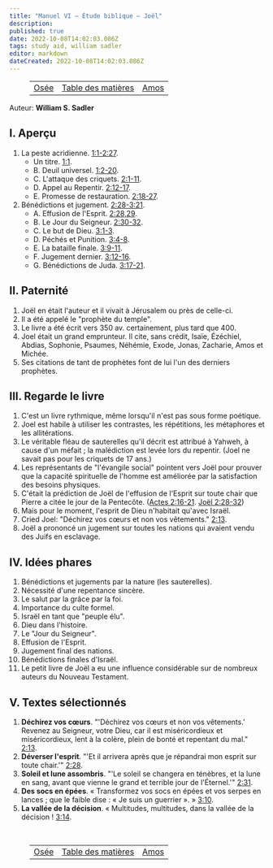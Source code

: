 ```yaml
---
title: "Manuel VI — Étude biblique — Joël"
description: 
published: true
date: 2022-10-08T14:02:03.086Z
tags: study aid, william sadler
editor: markdown
dateCreated: 2022-10-08T14:02:03.086Z
---
```


<figure class="table chapter-navigator">
	<table>
		<tbody>
		<tr>
			<td><a href="/fr/article/William_S_Sadler/Workbook_6_Bible_Study/Study_1_25_Hosea">Osée</a></td>
			<td><a href="/fr/article/William_S_Sadler/Workbook_6_Bible_Study/Index">Table des matières</a></td>
			<td><a href="/fr/article/William_S_Sadler/Workbook_6_Bible_Study/Study_1_27_Amos">Amos</a></td>
		</tr>
		</tbody>
	</table>
</figure>

Auteur: **William S. Sadler**

## I. Aperçu

1. La peste acridienne. [1:1-2:27](/fr/Bible/Joël/1#v1).
	- Un titre. [1:1](/fr/Bible/Joël/1#v1).
	- B. Deuil universel. [1:2-20](/fr/Bible/Joël/1#v2).
	- C. L'attaque des criquets. [2:1-11](/fr/Bible/Joël/2#v1).
	- D. Appel au Repentir. [2:12-17](/fr/Bible/Joël/2#v12).
	- E. Promesse de restauration. [2:18-27](/fr/Bible/Joël/2#v18).
2. Bénédictions et jugement. [2:28-3:21](/fr/Bible/Joël/2#v28).
	- A. Effusion de l'Esprit. [2:28,29](/fr/Bible/Joël/2#v28).
	- B. Le Jour du Seigneur. [2:30-32](/fr/Bible/Joël/2#v30).
	- C. Le but de Dieu. [3:1-3](/fr/Bible/Joël/3#v1).
	- D. Péchés et Punition. [3:4-8](/fr/Bible/Joël/3#v4).
	- E. La bataille finale. [3:9-11](/fr/Bible/Joël/3#v9).
	- F. Jugement dernier. [3:12-16](/fr/Bible/Joël/3#v12).
	- G. Bénédictions de Juda. [3:17-21](/fr/Bible/Joël/3#v17).

## II. Paternité

1. Joël en était l'auteur et il vivait à Jérusalem ou près de celle-ci.
2. Il a été appelé le "prophète du temple".
3. Le livre a été écrit vers 350 av. certainement, plus tard que 400.
4. Joel était un grand emprunteur. Il cite, sans crédit, Isaïe, Ézéchiel, Abdias, Sophonie, Psaumes, Néhémie, Exode, Jonas, Zacharie, Amos et Michée.
5. Ses citations de tant de prophètes font de lui l'un des derniers prophètes.

## III. Regarde le livre

1. C'est un livre rythmique, même lorsqu'il n'est pas sous forme poétique.
2. Joel est habile à utiliser les contrastes, les répétitions, les métaphores et les allitérations.
3. Le véritable fléau de sauterelles qu'il décrit est attribué à Yahweh, à cause d'un méfait ; la malédiction est levée lors du repentir. (Joel ne savait pas pour les criquets de 17 ans.)
4. Les représentants de "l'évangile social" pointent vers Joël pour prouver que la capacité spirituelle de l'homme est améliorée par la satisfaction des besoins physiques.
5. C'était la prédiction de Joël de l'effusion de l'Esprit sur toute chair que Pierre a citée le jour de la Pentecôte. ([Actes 2:16-21](/en/Bible/Acts_of_the_Apostles/2#v16). [Joël 2:28-32](/en/Bible/Joel/2#v28))
6. Mais pour le moment, l'esprit de Dieu n'habitait qu'avec Israël.
7. Cried Joel: "Déchirez vos cœurs et non vos vêtements." [2:13](/fr/Bible/Joël/2#v13).
8. Joël a prononcé un jugement sur toutes les nations qui avaient vendu des Juifs en esclavage.

## IV. Idées phares

1. Bénédictions et jugements par la nature (les sauterelles).
2. Nécessité d'une repentance sincère.
3. Le salut par la grâce par la foi.
4. Importance du culte formel.
5. Israël en tant que "peuple élu".
6. Dieu dans l'histoire.
7. Le "Jour du Seigneur".
8. Effusion de l'Esprit.
9. Jugement final des nations.
10. Bénédictions finales d'Israël.
11. Le petit livre de Joël a eu une influence considérable sur de nombreux auteurs du Nouveau Testament.

## V. Textes sélectionnés

1. **Déchirez vos cœurs**. "'Déchirez vos cœurs et non vos vêtements.' Revenez au Seigneur, votre Dieu, car il est miséricordieux et miséricordieux, lent à la colère, plein de bonté et repentant du mal." [2:13](/fr/Bible/Joël/2#v13).
2. **Déverser l'esprit**. "'Et il arrivera après que je répandrai mon esprit sur toute chair.'" [2:28](/en/Bible/Joel/2#v28).
3. **Soleil et lune assombris**. "'Le soleil se changera en ténèbres, et la lune en sang, avant que vienne le grand et terrible jour de l'Éternel.'" [2:31](/en/Bible/Joel/2#v31).
4. **Des socs en épées**. « Transformez vos socs en épées et vos serpes en lances ; que le faible dise : « Je suis un guerrier ». » [3:10](/fr/Bible/Joel/3#v10).
5. **La vallée de la décision**. « Multitudes, multitudes, dans la vallée de la décision ! [3:14](/fr/Bible/Joël/3#v14).


<br>

<figure class="table chapter-navigator">
	<table>
		<tbody>
		<tr>
			<td><a href="/fr/article/William_S_Sadler/Workbook_6_Bible_Study/Study_1_25_Hosea">Osée</a></td>
			<td><a href="/fr/article/William_S_Sadler/Workbook_6_Bible_Study/Index">Table des matières</a></td>
			<td><a href="/fr/article/William_S_Sadler/Workbook_6_Bible_Study/Study_1_27_Amos">Amos</a></td>
		</tr>
		</tbody>
	</table>
</figure>